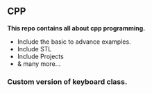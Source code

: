 ## CPP
**This repo contains all about cpp programming.**
- Include the basic to advance examples.
- Include STL
- Include Projects
- & many more...
### Custom version of keyboard class.
